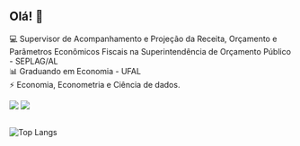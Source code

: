 ## Olá! 👋

:computer: Supervisor de Acompanhamento e Projeção da Receita, Orçamento e Parâmetros Econômicos Fiscais na Superintendência de Orçamento Público - SEPLAG/AL \
:bar_chart: Graduando em Economia - UFAL \
:zap: Economia, Econometria e Ciência de dados.

 <a href="https://www.linkedin.com/in/vinicius-oc-ventura/" target="_blank"><img src="https://img.shields.io/badge/LinkedIn-0077B5?style=for-the-badge&logo=linkedin&logoColor=white" target="_blank"></a>
  <a href="https://rpubs.com/viniventur/" target="_blank"><img src="https://img.shields.io/badge/R-276DC3?style=for-the-badge&logo=r&logoColor=white" target="_blank"></a>
##
![Top Langs](https://github-readme-stats-sigma-five.vercel.app/api/top-langs/?username=viniventur&layout=compact)

<!--
**viniventur/viniventur** is a ✨ _special_ ✨ repository because its `README.md` (this file) appears on your GitHub profile.

Here are some ideas to get you started:

- 🔭 I’m currently working on ...
- 🌱 I’m currently learning ...
- 👯 I’m looking to collaborate on ...
- 🤔 I’m looking for help with ...
- 💬 Ask me about ...
- 📫 How to reach me: ...
- 😄 Pronouns: ...
- ⚡ Fun fact: ...
-->
